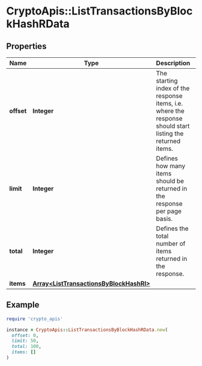 # CryptoApis::ListTransactionsByBlockHashRData

## Properties

| Name | Type | Description | Notes |
| ---- | ---- | ----------- | ----- |
| **offset** | **Integer** | The starting index of the response items, i.e. where the response should start listing the returned items. |  |
| **limit** | **Integer** | Defines how many items should be returned in the response per page basis. |  |
| **total** | **Integer** | Defines the total number of items returned in the response. |  |
| **items** | [**Array&lt;ListTransactionsByBlockHashRI&gt;**](ListTransactionsByBlockHashRI.md) |  |  |

## Example

```ruby
require 'crypto_apis'

instance = CryptoApis::ListTransactionsByBlockHashRData.new(
  offset: 0,
  limit: 50,
  total: 100,
  items: []
)
```

